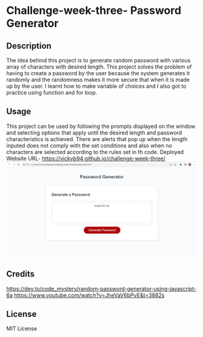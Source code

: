 # Challenge-week-three- Password Generator
## Description
The idea behind this project is to generate random password with various array of characters with desired length. This project solves the problem of having to create a password by the user because the system generates it randomly and the randomness makes it more secure that when it is made up by the user. I learnt how to make variable of choices and I also got to practice using function and for loop.

## Usage
This project can be used by following the prompts displayed on the window and selecting options that apply until the desired length and password characteristics is achieved. There are alerts that pop up when the length inputed does not comply with the set conditions and also when no characters are selected according to the rules set in th code.
Deployed Website URL- https://vickyb94.github.io/challenge-week-three/
![alt text](Develop/asset/images/PasswordGenerator%20Screenshot.png)

## Credits
https://dev.to/code_mystery/random-password-generator-using-javascript-6a
https://www.youtube.com/watch?v=JheVaV6bPvE&t=3882s

## License
MIT License

